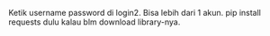 Ketik username <spasi> password di login2.
Bisa lebih dari 1 akun.
pip install requests dulu kalau blm download library-nya.

